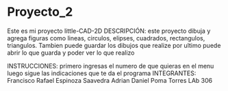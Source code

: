 # Proyecto_2
Este es mi proyecto little-CAD-2D
DESCRIPCIÓN:
este proyecto dibuja y agrega figuras como lineas, circulos, elipses, cuadrados, rectangulos, triangulos.
Tambien puede guardar los dibujos que realize
por ultimo puede abrir lo que guarda y poder ver lo que realizo

INSTRUCCIONES:
primero ingresas el numero de que quieras en el menu 
luego sigue las indicaciones que te da el programa
INTEGRANTES:
Francisco Rafael Espinoza Saavedra
Adrian Daniel Poma Torres 
LAb 306
